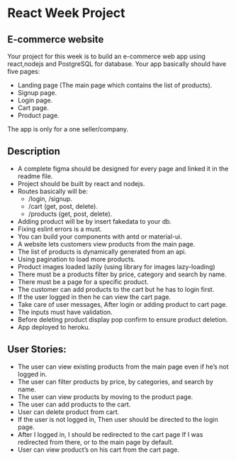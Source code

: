 # React Week Project

## E-commerce website

Your project for this week is to build an e-commerce web app using react,nodejs and PostgreSQL for database. Your app basically should have five pages: 
- Landing page (The main page which contains the list of products).
- Signup page.
- Login page.
- Cart page.
- Product page.

The app is only for a one seller/company.

## Description
- A complete figma should be designed for every page and linked it in the readme file.
- Project should be built by react and nodejs.
- Routes basically will be:
  - /login, /signup.
  - /cart (get, post, delete).
  - /products (get, post, delete).
- Adding product will be by insert fakedata to your db.
- Fixing eslint errors is a must.
- You can build your components with antd or material-ui.
- A website lets customers view products from the main page.
- The list of products is dynamically generated from an api.
- Using pagination to load more products.
- Product images loaded lazily (using library for images lazy-loading)
- There must be a products filter by price, category and search by name.
- There must be a page for a specific product.
- The customer can add products to the cart but he has to login first.
- If the user logged in then he can view the cart page.
- Take care of user messages, After login or adding product to cart page.
- The inputs must have validation.
- Before deleting product display pop confirm to ensure product deletion.
- App deployed to heroku. 

## User Stories:
- The user can view existing products from the main page even if he’s not logged in.
- The user can filter products by price, by categories, and search by name.
- The user can view products by moving to the product page.
- The user can add products to the cart.
- User can delete product from cart.
- If the user is not logged in, Then user should be directed to the login page.
- After I logged in, I should be redirected to the cart page If I was redirected from there, or to the main page by default.
- User can view product’s on his cart from the cart page.
 
